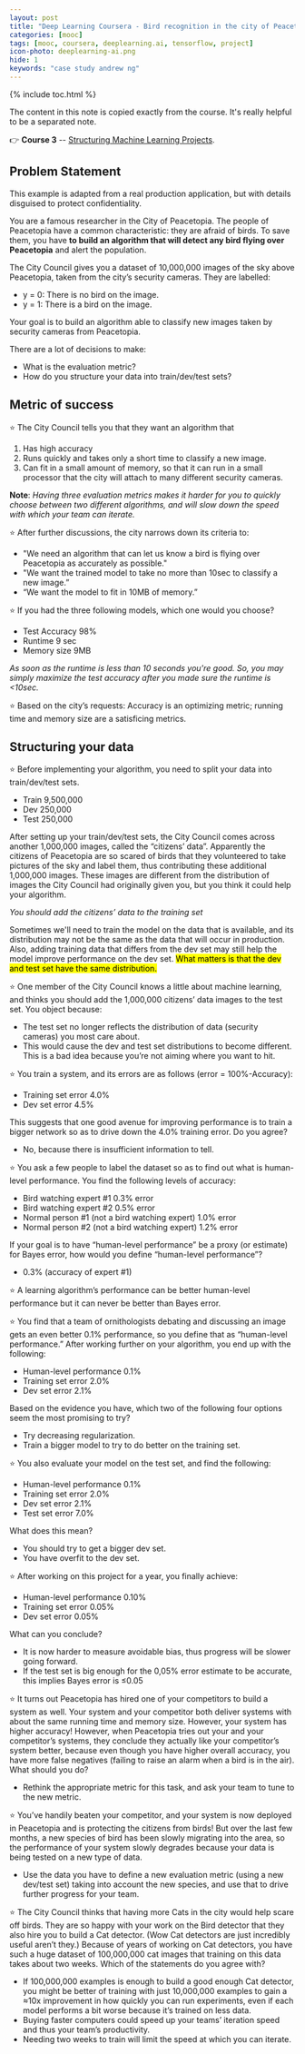```yaml
---
layout: post
title: "Deep Learning Coursera - Bird recognition in the city of Peacetopia"
categories: [mooc]
tags: [mooc, coursera, deeplearning.ai, tensorflow, project]
icon-photo: deeplearning-ai.png
hide: 1
keywords: "case study andrew ng"
---
```


{% include toc.html %}

The content in this note is copied exactly from the course. It's really helpful to be a separated note.

👉 **Course 3** -- [Structuring Machine Learning Projects](/deeplearning-ai-course-3).

## Problem Statement

This example is adapted from a real production application, but with details disguised to protect confidentiality. 

You are a famous researcher in the City of Peacetopia. The people of Peacetopia have a common characteristic: they are afraid of birds. To save them, you have **to build an algorithm that will detect any bird flying over Peacetopia** and alert the population.

The City Council gives you a dataset of 10,000,000 images of the sky above Peacetopia, taken from the city’s security cameras. They are labelled:

- y = 0: There is no bird on the image.
- y = 1: There is a bird on the image.

Your goal is to build an algorithm able to classify new images taken by security cameras from Peacetopia.

There are a lot of decisions to make:

- What is the evaluation metric?
- How do you structure your data into train/dev/test sets?

## Metric of success

⭐ The City Council tells you that they want an algorithm that

1. Has high accuracy
2. Runs quickly and takes only a short time to classify a new image.
3. Can fit in a small amount of memory, so that it can run in a small processor that the city will attach to many different security cameras.

**Note**: _Having three evaluation metrics makes it harder for you to quickly choose between two different algorithms, and will slow down the speed with which your team can iterate._

⭐ After further discussions, the city narrows down its criteria to:

- "We need an algorithm that can let us know a bird is flying over Peacetopia as accurately as possible."
- "We want the trained model to take no more than 10sec to classify a new image.”
- “We want the model to fit in 10MB of memory.”

⭐ If you had the three following models, which one would you choose?

- Test Accuracy	98% 
- Runtime 9 sec	
- Memory size 9MB

_As soon as the runtime is less than 10 seconds you're good. So, you may simply maximize the test accuracy after you made sure the runtime is <10sec._

⭐ Based on the city’s requests: Accuracy is an optimizing metric; running time and memory size are a satisficing metrics.

## Structuring your data

⭐ Before implementing your algorithm, you need to split your data into train/dev/test sets. 

- Train 9,500,000		
- Dev 250,000
- Test 250,000

After setting up your train/dev/test sets, the City Council comes across another 1,000,000 images, called the “citizens’ data”. Apparently the citizens of Peacetopia are so scared of birds that they volunteered to take pictures of the sky and label them, thus contributing these additional 1,000,000 images. These images are different from the distribution of images the City Council had originally given you, but you think it could help your algorithm.

_You should add the citizens’ data to the training set_

Sometimes we'll need to train the model on the data that is available, and its distribution may not be the same as the data that will occur in production. Also, adding training data that differs from the dev set may still help the model improve performance on the dev set. <mark>What matters is that the dev and test set have the same distribution.</mark>

⭐ One member of the City Council knows a little about machine learning, and thinks you should add the 1,000,000 citizens’ data images to the test set. You object because:

- The test set no longer reflects the distribution of data (security cameras) you most care about.
- This would cause the dev and test set distributions to become different. This is a bad idea because you’re not aiming where you want to hit.

⭐ You train a system, and its errors are as follows (error = 100%-Accuracy):
	
- Training set error	4.0%
- Dev set error	4.5%

This suggests that one good avenue for improving performance is to train a bigger network so as to drive down the 4.0% training error. Do you agree?

- No, because there is insufficient information to tell.

⭐ You ask a few people to label the dataset so as to find out what is human-level performance. You find the following levels of accuracy:

- Bird watching expert #1	0.3% error
- Bird watching expert #2	0.5% error
- Normal person #1 (not a bird watching expert)	1.0% error
- Normal person #2 (not a bird watching expert)	1.2% error

If your goal is to have “human-level performance” be a proxy (or estimate) for Bayes error, how would you define “human-level performance”?

- 0.3% (accuracy of expert #1)

⭐ A learning algorithm’s performance can be better human-level performance but it can never be better than Bayes error.

⭐ You find that a team of ornithologists debating and discussing an image gets an even better 0.1% performance, so you define that as “human-level performance.” After working further on your algorithm, you end up with the following:

- Human-level performance	0.1%
- Training set error	2.0%
- Dev set error	2.1%

Based on the evidence you have, which two of the following four options seem the most promising to try?

- Try decreasing regularization.
- Train a bigger model to try to do better on the training set.

⭐ You also evaluate your model on the test set, and find the following:

- Human-level performance	0.1%
- Training set error	2.0%
- Dev set error	2.1%
- Test set error	7.0%

What does this mean?

- You should try to get a bigger dev set.
- You have overfit to the dev set.

⭐ After working on this project for a year, you finally achieve:

- Human-level performance	0.10%
- Training set error	0.05%
- Dev set error	0.05%

What can you conclude?

- It is now harder to measure avoidable bias, thus progress will be slower going forward.
- If the test set is big enough for the 0,05% error estimate to be accurate, this implies Bayes error is ≤0.05

⭐ It turns out Peacetopia has hired one of your competitors to build a system as well. Your system and your competitor both deliver systems with about the same running time and memory size. However, your system has higher accuracy! However, when Peacetopia tries out your and your competitor’s systems, they conclude they actually like your competitor’s system better, because even though you have higher overall accuracy, you have more false negatives (failing to raise an alarm when a bird is in the air). What should you do?

- Rethink the appropriate metric for this task, and ask your team to tune to the new metric.

⭐ You’ve handily beaten your competitor, and your system is now deployed in Peacetopia and is protecting the citizens from birds! But over the last few months, a new species of bird has been slowly migrating into the area, so the performance of your system slowly degrades because your data is being tested on a new type of data.

- Use the data you have to define a new evaluation metric (using a new dev/test set) taking into account the new species, and use that to drive further progress for your team.

⭐ The City Council thinks that having more Cats in the city would help scare off birds. They are so happy with your work on the Bird detector that they also hire you to build a Cat detector. (Wow Cat detectors are just incredibly useful aren’t they.) Because of years of working on Cat detectors, you have such a huge dataset of 100,000,000 cat images that training on this data takes about two weeks. Which of the statements do you agree with?

- If 100,000,000 examples is enough to build a good enough Cat detector, you might be better of training with just 10,000,000 examples to gain a ≈10x improvement in how quickly you can run experiments, even if each model performs a bit worse because it’s trained on less data.
- Buying faster computers could speed up your teams’ iteration speed and thus your team’s productivity.
- Needing two weeks to train will limit the speed at which you can iterate.